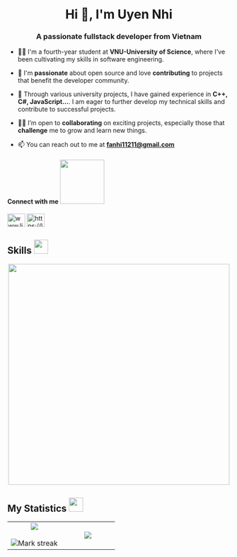 <h1 align="center">Hi 👋, I'm Uyen Nhi</h1>
<h3 align="center">A passionate fullstack developer from Vietnam</h3>

- 👩‍🎓 I'm a fourth-year student at **VNU-University of Science**, where I've been cultivating my skills in software engineering.

- 🌱 I'm **passionate** about open source and love **contributing** to projects that benefit the developer community.

- 🔭 Through various university projects, I have gained experience in **C++, C#, JavaScript...**. I am eager to further develop my technical skills and contribute to successful projects.

- 👯‍♀️ I’m open to **collaborating** on exciting projects, especially those that **challenge** me to grow and learn new things.

- 📫 You can reach out to me at **fanhi11211@gmail.com**

<h4> Connect with me <img src='https://raw.githubusercontent.com/ShahriarShafin/ShahriarShafin/main/Assets/handshake.gif' width="100px"> </h4>
<p align="left">
<a href="https://linkedin.com/in/www.linkedin.com/in/uyennhi-dev" target="blank"><img align="center" src="https://raw.githubusercontent.com/rahuldkjain/github-profile-readme-generator/master/src/images/icons/Social/linked-in-alt.svg" alt="www.linkedin.com/in/uyennhi-dev" height="30" width="40" /></a>
<a href="https://www.leetcode.com/https://leetcode.com/u/fnunhi21/" target="blank"><img align="center" src="https://raw.githubusercontent.com/rahuldkjain/github-profile-readme-generator/master/src/images/icons/Social/leet-code.svg" alt="https://leetcode.com/u/fnunhi21/" height="30" width="40" /></a>
</p>

<h2> Skills <img src = "https://media2.giphy.com/media/QssGEmpkyEOhBCb7e1/giphy.gif?cid=ecf05e47a0n3gi1bfqntqmob8g9aid1oyj2wr3ds3mg700bl&rid=giphy.gif" width = 32px> </h2>

<p align="center">
   <img width="500px" src="https://skillicons.dev/icons?i=bootstrap,css,html,js,react,nodejs,express,cs,nestjs,java,cpp,mysql,postgres,firebase,docker,postman,figma,selenium,typescript,git&perline=10" />
</p>

<h2> My Statistics <img src = "https://i.pinimg.com/originals/91/1e/b1/911eb1f2cff48f9a4179835007eb7fbd.gif" width = 32px> </h2>

<p align="center">
<table align="center">
<tr border="none">
<td width="50%" align="center">
  <img  align="center"  src="https://github-readme-stats.vercel.app/api?username=unhi-dev-7012&show_icons=true&theme=tokyonight" />
  <br></br>
  <img  title="🔥 Get streak stats for your profile at git.io/streak-stats" alt="Mark streak" src="https://github-readme-stats.vercel.app/api?username=unhi-dev-7012&show_icons=true&theme=tokyonight" /> 
</td>
<td width="50%" align="center">
  <img  align="center"  src="https://github-readme-stats.vercel.app/api/top-langs/?username=unhi-dev-7012&theme=tokyonight&hide_border=false&no-bg=true&no-frame=true&langs_count=8"/>
  </td>
</tr>
</table>



